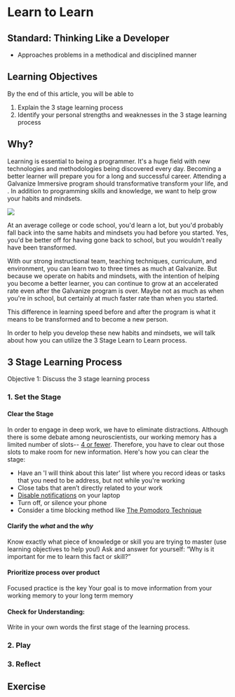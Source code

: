 # Learn to Learn

## Standard: Thinking Like a Developer
* Approaches problems in a methodical and disciplined manner

## Learning Objectives
By the end of this article, you will be able to

1. Explain the 3 stage learning process
1. Identify your personal strengths and weaknesses in the 3 stage learning process

## Why?
Learning is essential to being a programmer. It's a huge field with new technologies and methodologies being discovered every day. Becoming a better learner will prepare you for a long and successful career. Attending a Galvanize Immersive program should transformative transform your life, and . In addition to programming skills and knowledge, we want to help grow your habits and mindsets.

![](https://i.imgur.com/n3oUe01.png)

At an average college or code school, you'd learn a lot, but you'd probably fall back into the same habits and mindsets you had before you started. Yes, you'd be better off for having gone back to school, but you wouldn't really have been transformed.

With our strong instructional team, teaching techniques, curriculum, and environment, you can learn two to three times as much at Galvanize. But because we operate on habits and mindsets, with the intention of helping you become a better learner, you can continue to grow at an accelerated rate even after the Galvanize program is over. Maybe not as much as when you're in school, but certainly at much faster rate than when you started.

This difference in learning speed before and after the program is what it means to be transformed and to become a new person.

In order to help you develop these new habits and mindsets, we will talk about how you can utilize the 3 Stage Learn to Learn process.

## 3 Stage Learning Process
Objective 1: Discuss the 3 stage learning process

### 1. Set the Stage
#### Clear the Stage
In order to engage in deep work, we have to eliminate distractions. Although there is some debate among neuroscientists, our working memory has a limited number of slots-- [4 or fewer](http://news.mit.edu/2011/miller-memory-0623). Therefore, you have to clear out those slots to make room for new information. Here's how you can clear the stage: 
* Have an 'I will think about this later' list where you record ideas or tasks that you need to be address, but not while you're working
* Close tabs that aren’t directly related to your work
* [Disable notifications](https://www.youtube.com/watch?v=JbhQQ298-dQ) on your laptop
* Turn off, or silence your phone
* Consider a time blocking method like [The Pomodoro Technique](http://pomodorotechnique.com/)


#### Clarify the _what_ and the _why_

Know exactly what piece of knowledge or skill you are trying to master (use learning objectives to help you!)
Ask and answer for yourself:  “Why is it important for me to learn this fact or skill?”


#### Prioritize process over product
Focused practice is the key
Your goal is to move information from your working memory to your long term memory

#### Check for Understanding:
Write in your own words the first stage of the learning process.

### 2. Play

### 3. Reflect


## Exercise
